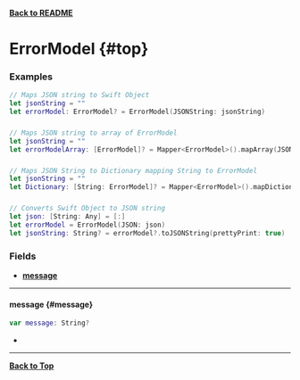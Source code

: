 

[**Back to README**](./README.md)
# ErrorModel {#top} 
### Examples
```swift
// Maps JSON string to Swift Object
let jsonString = ""
let errorModel: ErrorModel? = ErrorModel(JSONString: jsonString)
```
###
```swift
// Maps JSON string to array of ErrorModel
let jsonString = ""
let errorModelArray: [ErrorModel]? = Mapper<ErrorModel>().mapArray(JSONString: jsonString)
```
###
```swift
// Maps JSON String to Dictionary mapping String to ErrorModel
let jsonString = ""
let Dictionary: [String: ErrorModel]? = Mapper<ErrorModel>().mapDictionary(JSONString: jsonString)
```
###
```swift
// Converts Swift Object to JSON string
let json: [String: Any] = [:]
let errorModel = ErrorModel(JSON: json)
let jsonString: String? = errorModel?.toJSONString(prettyPrint: true)
```

### Fields 
 - [**message**](#message)

---


#### message   {#message}

```swift
var message: String?
```

- 

---


[**Back to Top**](#top)


